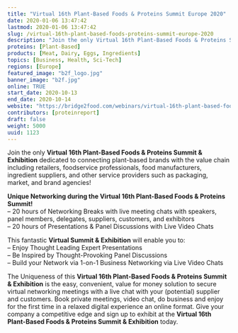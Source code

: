 ```yaml
---
title: "Virtual 16th Plant-Based Foods & Proteins Summit Europe 2020"
date: 2020-01-06 13:47:42
lastmod: 2020-01-06 13:47:42
slug: /virtual-16th-plant-based-foods-proteins-summit-europe-2020
description: "Join the only Virtual 16th Plant-Based Foods & Proteins Summit & Exhibition dedicated to connecting plant-based brands with the value chain including retailers, foodservice professionals, food manufacturers, ingredient suppliers, and other service providers such as packaging, market, and brand agencies!"
proteins: [Plant-Based]
products: [Meat, Dairy, Eggs, Ingredients]
topics: [Business, Health, Sci-Tech]
regions: [Europe]
featured_image: "b2f_logo.jpg"
banner_image: "b2f.jpg"
online: TRUE
start_date: 2020-10-13
end_date: 2020-10-14
website: "https://bridge2food.com/webinars/virtual-16th-plant-based-foods-proteins-summit-europe-2020/"
contributors: [proteinreport]
draft: false
weight: 5000
uuid: 1123
---
```

<p>Join the only <strong>Virtual 16th Plant-Based Foods & Proteins Summit & Exhibition</strong> dedicated to connecting plant-based brands with the value chain including retailers, foodservice professionals, food manufacturers, ingredient suppliers, and other service providers such as packaging, market, and brand agencies!</p>
<p><strong>Unique Networking during the Virtual 16th Plant-Based Foods & Proteins Summit!</strong><br />
– 20 hours of Networking Breaks with live meeting chats with speakers, panel members, delegates, suppliers, customers, and exhibitors<br />
– 20 hours of Presentations & Panel Discussions with Live Video Chats</p>
<p>This fantastic <strong>Virtual Summit & Exhibition</strong> will enable you to:<br />
– Enjoy Thought Leading Expert Presentations<br />
– Be Inspired by Thought-Provoking Panel Discussions<br />
– Build your Network via 1-on-1 Business Networking via Live Video Chats</p>
<p>The Uniqueness of this <strong>Virtual 16th Plant-Based Foods & Proteins Summit & Exhibition</strong> is the easy, convenient, value for money solution to secure virtual networking meetings with a live chat with your (potential) supplier and customers. Book private meetings, video chat, do business and enjoy for the first time in a relaxed digital experience an online format. Give your company a competitive edge and sign up to exhibit at the <strong>Virtual 16th Plant-Based Foods & Proteins Summit & Exhibition</strong> today.</p>

